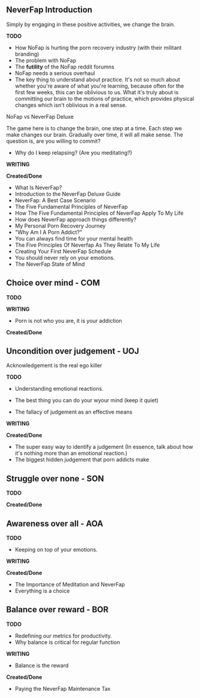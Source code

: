 ## NeverFap Introduction

Simply by engaging in these positive activities, we change the brain.


__TODO__
- How NoFap is hurting the porn recovery industry (with their militant branding)
- The problem with NoFap
- The **futility** of the NoFap reddit forumns
- NoFap needs a serious overhaul
- The key thing to understand about practice. It's not so much about whether you're aware of what you're learning, because often for the first few weeks, this can be oblivious to us. What it's truly about is committing our brain to the motions of practice, which provides physical changes which isn't oblivious in a real sense.

NoFap vs NeverFap Deluxe

The game here is to change the brain, one step at a time. Each step we make changes our brain. Gradually over time, it will all make sense.
The question is, are you willing to commit?

- Why do I keep relapsing? (Are you meditating?)


__WRITING__

__Created/Done__
- What Is NeverFap?
- Introduction to the NeverFap Deluxe Guide
- NeverFap: A Best Case Scenario
- The Five Fundamental Principles of NeverFap
- How The Five Fundamental Principles of NeverFap Apply To My Life
- How does NeverFap approach things differently?
- My Personal Porn Recovery Journey
- "Why Am I A Porn Addict?"
- You can always find time for your mental health
- The Five Principles Of Neverfap As They Relate To My Life
- Creating Your First NeverFap Schedule
- You should never rely on your emotions.
- The NeverFap State of Mind


## Choice over mind - COM

__TODO__


__WRITING__
- Porn is not who you are, it is your addiction

__Created/Done__



## Uncondition over judgement - UOJ

Acknowledgement is the real ego killer

__TODO__
- Understanding emotional reactions.

- The best thing you can do your wyour mind (keep it quiet)
- The fallacy of judgement as an effective means

__WRITING__

__Created/Done__
- The super easy way to identify a judgement (In essence, talk about how it's nothing more than an emotional reaction.)
- The biggest hidden judgement that porn addicts make


## Struggle over none - SON

__TODO__



__Created/Done__

## Awareness over all - AOA

__TODO__
- Keeping on top of your emotions.

__WRITING__



__Created/Done__
- The Importance of Meditation and NeverFap
- Everything is a choice


## Balance over reward - BOR

__TODO__
- Redefining our metrics for productivity.
- Why balance is critical for regular function

__WRITING__
- Balance is the reward

__Created/Done__
- Paying the NeverFap Maintenance Tax


